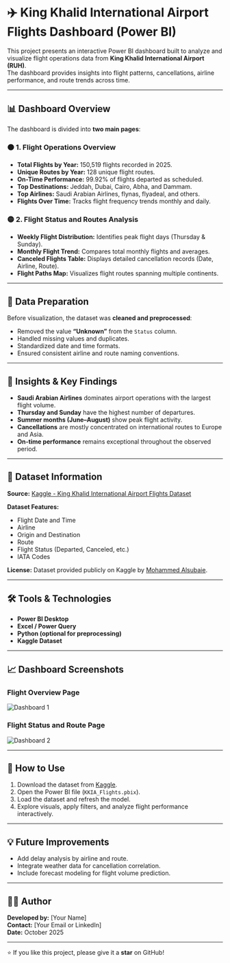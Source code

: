 
# ✈️ King Khalid International Airport Flights Dashboard (Power BI)

This project presents an interactive Power BI dashboard built to analyze and visualize flight operations data from **King Khalid International Airport (RUH)**.  
The dashboard provides insights into flight patterns, cancellations, airline performance, and route trends across time.

---

## 📊 Dashboard Overview

The dashboard is divided into **two main pages**:

### 🟠 **1. Flight Operations Overview**
- **Total Flights by Year:** 150,519 flights recorded in 2025.  
- **Unique Routes by Year:** 128 unique flight routes.  
- **On-Time Performance:** 99.92% of flights departed as scheduled.  
- **Top Destinations:** Jeddah, Dubai, Cairo, Abha, and Dammam.  
- **Top Airlines:** Saudi Arabian Airlines, flynas, flyadeal, and others.  
- **Flights Over Time:** Tracks flight frequency trends monthly and daily.

### 🟡 **2. Flight Status and Routes Analysis**
- **Weekly Flight Distribution:** Identifies peak flight days (Thursday & Sunday).  
- **Monthly Flight Trend:** Compares total monthly flights and averages.  
- **Canceled Flights Table:** Displays detailed cancellation records (Date, Airline, Route).  
- **Flight Paths Map:** Visualizes flight routes spanning multiple continents.

---

## 🧹 Data Preparation

Before visualization, the dataset was **cleaned and preprocessed**:
- Removed the value **“Unknown”** from the `Status` column.
- Handled missing values and duplicates.
- Standardized date and time formats.
- Ensured consistent airline and route naming conventions.

---

## 🧠 Insights & Key Findings

- **Saudi Arabian Airlines** dominates airport operations with the largest flight volume.
- **Thursday and Sunday** have the highest number of departures.
- **Summer months (June–August)** show peak flight activity.
- **Cancellations** are mostly concentrated on international routes to Europe and Asia.
- **On-time performance** remains exceptional throughout the observed period.

---

## 🧾 Dataset Information

**Source:** [Kaggle - King Khalid International Airport Flights Dataset](https://www.kaggle.com/datasets/mohammedalsubaie/king-khalid-international-airport-flights-dataset)

**Dataset Features:**
- Flight Date and Time  
- Airline  
- Origin and Destination  
- Route  
- Flight Status (Departed, Canceled, etc.)  
- IATA Codes  

**License:** Dataset provided publicly on Kaggle by [Mohammed Alsubaie](https://www.kaggle.com/mohammedalsubaie).

---

## 🛠️ Tools & Technologies

- **Power BI Desktop**
- **Excel / Power Query**
- **Python (optional for preprocessing)**
- **Kaggle Dataset**

---

## 📈 Dashboard Screenshots

### Flight Overview Page
![Dashboard 1](Screenshot_2025-10-22104637.png)

### Flight Status and Route Page
![Dashboard 2](https://github.com/yourusername/yourrepo/blob/main/Screenshot%202025-10-22%20105037.png)

---

## 🚀 How to Use
1. Download the dataset from [Kaggle](https://www.kaggle.com/datasets/mohammedalsubaie/king-khalid-international-airport-flights-dataset).  
2. Open the Power BI file (`KKIA_Flights.pbix`).  
3. Load the dataset and refresh the model.  
4. Explore visuals, apply filters, and analyze flight performance interactively.

---

## 💡 Future Improvements
- Add delay analysis by airline and route.
- Integrate weather data for cancellation correlation.
- Include forecast modeling for flight volume prediction.

---

## 👨‍💻 Author

**Developed by:** [Your Name]  
**Contact:** [Your Email or LinkedIn]  
**Date:** October 2025

---

⭐ If you like this project, please give it a **star** on GitHub!
